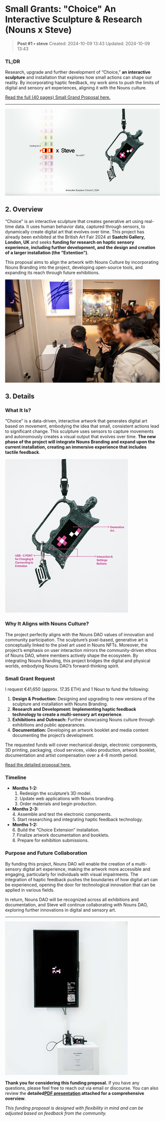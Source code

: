 # Small Grants: "Choice" An Interactive Sculpture & Research (Nouns x Steve)

<!-- ✦✦✦ POST START ✦✦✦ -->

> **Post #1 • steve**
> Created: 2024-10-09 13:43
> Updated: 2024-10-09 13:43

### TL;DR

Research, upgrade and further development of “Choice,” **an interactive sculpture** and installation that explores how small actions can shape our reality. By incorporating haptic feedback, my work aims to push the limits of digital and sensory art experiences, aligning it with the Nouns culture.

[Read the full (40 pages) Small Grand Proposal here.](https://stevezafeiriou.com/nouns)

* * *

![nouns-sg-cover](../../assets/images/5576/165c752dba619c29fa6ce66d7114a677fc144fae_2_690x387.jpeg)


## 2\. Overview

“Choice” is an interactive sculpture that creates generative art using real-time data. It uses human behavior data, captured through sensors, to dynamically create digital art that evolves over time. This project has already been exhibited at the British Art Fair 2024 at **Saatchi Gallery, London, UK** and seeks **funding for research on haptic sensory experience, including further development, and the design and creation of a larger installation (the “Extention”)**.

This proposal aims to align the artwork with Nouns Culture by incorporating Nouns Branding into the project, developing open-source tools, and expanding its reach through future exhibitions.

![saatchi-nouns](../../assets/images/5576/44d7f915d021d6c90f0750ce551da0e01d85c256_2_690x460.jpeg)


## 3\. **Details**

### **What It Is?**

“Choice” is a data-driven, interactive artwork that generates digital art based on movement, embodying the idea that small, consistent actions lead to significant change. This sculpture uses sensors to capture movements and autonomously creates a visual output that evolves over time. **The new phase of the project will integrate Nouns Branding and expand upon the current installation, creating an immersive experience that includes tactile feedback**.

![choice_v1_info](../../assets/images/5576/f6773e24cb49f5df230d15e43b474288d8935768_2_400x500.jpeg)


### **Why It Aligns with Nouns Culture?**

The project perfectly aligns with the Nouns DAO values of innovation and community participation. The sculpture’s pixel-based, generative art is conceptually linked to the pixel art used in Nouns NFTs. Moreover, the project’s emphasis on user interaction mirrors the community-driven ethos of Nouns DAO, where members actively shape the ecosystem. By integrating Nouns Branding, this project bridges the digital and physical worlds, embodying Nouns DAO’s forward-thinking spirit.

### **Small Grant Request**

I request €41,650 (approx. 17.35 ETH) and 1 Noun to fund the following:

  1. **Design & Production:** Designing and upgrading to new versions of the sculpture and installation with Nouns Branding.
  2. **Research and Development: Implementing haptic feedback technology to create a multi-sensory art experience**.
  3. **Exhibitions and Outreach:** Further showcasing Nouns culture through exhibitions and public appearances.
  4. **Documentation:** Developing an artwork booklet and media content documenting the project’s development.



The requested funds will cover mechanical design, electronic components, 3D printing, packaging, cloud services, video production, artwork booklet, documentation and artist compensation over a 4-6 month period.

[Read the detailed proposal here.](https://stevezafeiriou.com/nouns)

### **Timeline**

  * **Months 1-2:**
    1. Redesign the sculpture’s 3D model.
    2. Update web applications with Nouns branding.
    3. Order materials and begin production.
  * **Months 2-3:**  
4\. Assemble and test the electronic components.  
5\. Start researching and integrating haptic feedback technology.
  * **Months 1-2:**  
6\. Build the “Choice Extension” installation.  
7\. Finalize artwork documentation and booklets.  
8\. Prepare for exhibition submissions.



### **Purpose and Future Collaboration**

By funding this project, Nouns DAO will enable the creation of a multi-sensory digital art experience, making the artwork more accessible and engaging, particularly for individuals with visual impairments. The integration of haptic feedback pushes the boundaries of how digital art can be experienced, opening the door for technological innovation that can be applied in various fields.

In return, Nouns DAO will be recognized across all exhibitions and documentation, and Steve will continue collaborating with Nouns DAO, exploring further innovations in digital and sensory art.

* * *

![choice-saatchi-web](../../assets/images/5576/fa6e32eed94f595a8d70122dbd4faf509129ec37_2_399x500.jpeg)


**Thank you for considering this funding proposal.** If you have any questions, please feel free to reach out via email or discourse. You can also review the **detailed[PDF presentation](https://stevezafeiriou.com/nouns) attached for a comprehensive overview**.

_This funding proposal is designed with flexibility in mind and can be adjusted based on feedback from the community._

<!-- ✦✦✦ POST END ✦✦✦ -->

